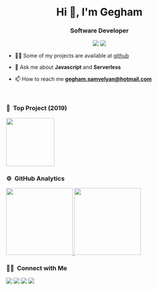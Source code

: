 <h1 align="center">Hi 👋, I'm Gegham</h1>
<h3 align="center">Software Developer</h3>
	
<p align="center"> 
	<a align="center" href="https://vamosgs.me/"><img src="https://img.shields.io/badge/vamosgs.me-website-lightgrey?style=flat-square&logo=Accenture"/></a>
	<a align="center" href="https://gegh.am/"><img src="https://img.shields.io/badge/gegh.am-website-lightgrey?style=flat-square&logo=Accenture"/></a>
</p>

- 👨‍💻 Some of my projects are available at [github](https://github.com/vamosgs?tab=repositories)

- 💬 Ask me about **Javascript** and **Serverless**

- 📫 How to reach me **gegham.samvelyan@hotmail.com**


<br>

### 🌌  &nbsp;Top Project (2019)
<a href="https://github.com/VamOSGS/react-preloaders">
  <img height="130em" src="https://github-readme-stats.vercel.app/api/pin/?username=vamosgs&repo=react-preloaders&theme=react"/>
</a> 


### ⚙️ &nbsp;GitHub Analytics

<p align="left">
<a href="https://github.com/vamosgs">
  <img height="180em" src="https://github-readme-stats-eight-theta.vercel.app/api?username=vamosgs&show_icons=true&theme=react&include_all_commits=true&count_private=true"/>
  <img height="180em" src="https://github-readme-stats-eight-theta.vercel.app/api/top-langs/?username=vamosgs&layout=compact&langs_count=8&theme=react"/>
</a>
</p>

### 🤝🏻 &nbsp;Connect with Me

<p>

<a href="https://linkedin.com/in/vamosgs"><img src="https://img.shields.io/badge/-vamosgs-0077B5?style=flat&logo=Linkedin&logoColor=white"/></a>
<a href="mailto:gegham.samvelyan@hotmail.com"><img src="https://img.shields.io/badge/-gegham.samvelyan@hotmail.com-026dbd?style=flat&logo=Gmail&logoColor=white"/></a>
<a href="https://twitter.com/VAMOSGSvlv"><img src="https://img.shields.io/badge/-@VAMOSGSvlv-1877F2?style=flat&logo=Twitter&logoColor=white"/></a>
<a href="https://t.me/vamosgs"><img src="https://img.shields.io/badge/-@VamOSGS-32aade?style=flat&logo=Telegram&logoColor=white"/></a>
</p>



